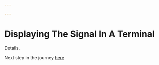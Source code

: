 ```yaml
---

---
```


Displaying The Signal In A Terminal
=====

Details.

Next step in the journey [here](freqdomain.md)
